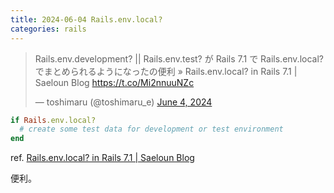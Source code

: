 ```yaml
---
title: 2024-06-04 Rails.env.local?
categories: rails
---
```


<blockquote class="twitter-tweet"><p lang="ja" dir="ltr">Rails.env.development? || Rails.env.test? が Rails 7.1 で Rails.env.local? でまとめられるようになったの便利 » Rails.env.local? in Rails 7.1 | Saeloun Blog <a href="https://t.co/Mi2nnuuNZc">https://t.co/Mi2nnuuNZc</a></p>&mdash; toshimaru (@toshimaru_e) <a href="https://twitter.com/toshimaru_e/status/1797802538877825031?ref_src=twsrc%5Etfw">June 4, 2024</a></blockquote> <script async src="https://platform.twitter.com/widgets.js" charset="utf-8"></script>

```rb
if Rails.env.local?
  # create some test data for development or test environment
end
```

ref. [Rails.env.local? in Rails 7.1 \| Saeloun Blog](https://blog.saeloun.com/2023/06/26/rails-env-local/)

便利。
